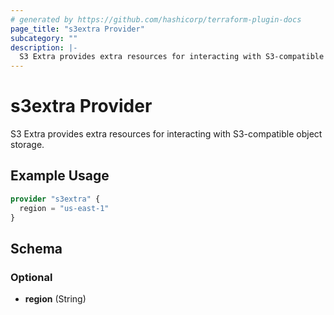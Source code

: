 ```yaml
---
# generated by https://github.com/hashicorp/terraform-plugin-docs
page_title: "s3extra Provider"
subcategory: ""
description: |-
  S3 Extra provides extra resources for interacting with S3-compatible object storage.
---
```


# s3extra Provider

S3 Extra provides extra resources for interacting with S3-compatible object storage.

## Example Usage

```terraform
provider "s3extra" {
  region = "us-east-1"
}
```

<!-- schema generated by tfplugindocs -->
## Schema

### Optional

- **region** (String)
